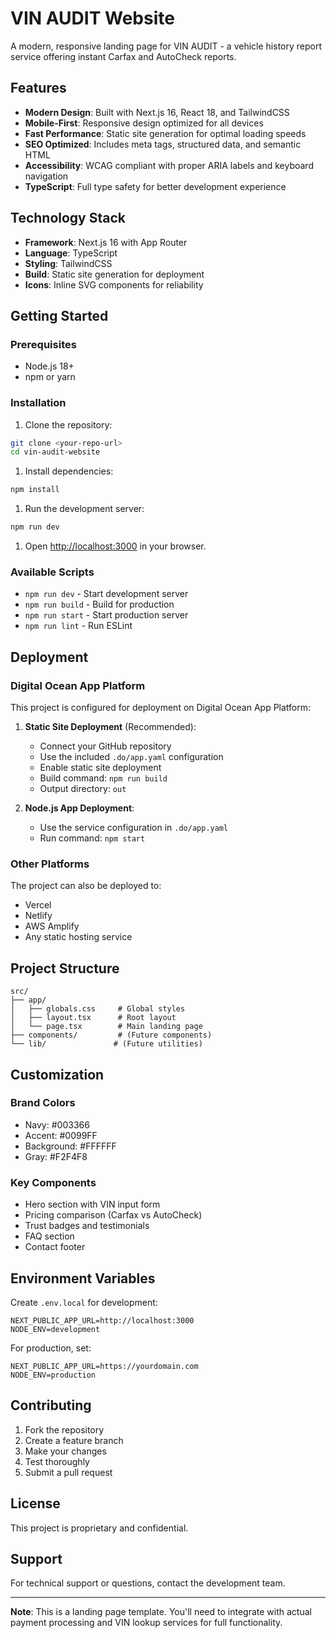 # VIN AUDIT Website

A modern, responsive landing page for VIN AUDIT - a vehicle history report service offering instant Carfax and AutoCheck reports.

## Features

- **Modern Design**: Built with Next.js 16, React 18, and TailwindCSS
- **Mobile-First**: Responsive design optimized for all devices
- **Fast Performance**: Static site generation for optimal loading speeds
- **SEO Optimized**: Includes meta tags, structured data, and semantic HTML
- **Accessibility**: WCAG compliant with proper ARIA labels and keyboard navigation
- **TypeScript**: Full type safety for better development experience

## Technology Stack

- **Framework**: Next.js 16 with App Router
- **Language**: TypeScript
- **Styling**: TailwindCSS
- **Build**: Static site generation for deployment
- **Icons**: Inline SVG components for reliability

## Getting Started

### Prerequisites

- Node.js 18+
- npm or yarn

### Installation

1. Clone the repository:

```bash
git clone <your-repo-url>
cd vin-audit-website
```

1. Install dependencies:

```bash
npm install
```

1. Run the development server:

```bash
npm run dev
```

1. Open [http://localhost:3000](http://localhost:3000) in your browser.

### Available Scripts

- `npm run dev` - Start development server
- `npm run build` - Build for production
- `npm run start` - Start production server
- `npm run lint` - Run ESLint

## Deployment

### Digital Ocean App Platform

This project is configured for deployment on Digital Ocean App Platform:

1. **Static Site Deployment** (Recommended):
   - Connect your GitHub repository
   - Use the included `.do/app.yaml` configuration
   - Enable static site deployment
   - Build command: `npm run build`
   - Output directory: `out`

2. **Node.js App Deployment**:
   - Use the service configuration in `.do/app.yaml`
   - Run command: `npm start`

### Other Platforms

The project can also be deployed to:

- Vercel
- Netlify
- AWS Amplify
- Any static hosting service

## Project Structure

```text
src/
├── app/
│   ├── globals.css     # Global styles
│   ├── layout.tsx      # Root layout
│   └── page.tsx        # Main landing page
├── components/         # (Future components)
└── lib/               # (Future utilities)
```

## Customization

### Brand Colors

- Navy: #003366
- Accent: #0099FF
- Background: #FFFFFF
- Gray: #F2F4F8

### Key Components

- Hero section with VIN input form
- Pricing comparison (Carfax vs AutoCheck)
- Trust badges and testimonials
- FAQ section
- Contact footer

## Environment Variables

Create `.env.local` for development:

```env
NEXT_PUBLIC_APP_URL=http://localhost:3000
NODE_ENV=development
```

For production, set:

```env
NEXT_PUBLIC_APP_URL=https://yourdomain.com
NODE_ENV=production
```

## Contributing

1. Fork the repository
2. Create a feature branch
3. Make your changes
4. Test thoroughly
5. Submit a pull request

## License

This project is proprietary and confidential.

## Support

For technical support or questions, contact the development team.

---

**Note**: This is a landing page template. You'll need to integrate with actual payment processing and VIN lookup services for full functionality.
